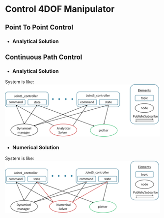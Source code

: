 # **Control 4DOF Manipulator**
## **Point To Point Control**
* ### **Analytical Solution**
## **Continuous Path Control**
* ### **Analytical Solution**
System is like:<br>
![system](/src/figure/ana.png)
* ### **Numerical Solution**
System is like:<br>
![system](/src/figure/num.png)